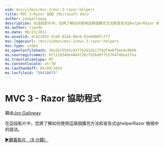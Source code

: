 ```yaml
---
uid: mvc/videos/mvc-3/mvc-3-razor-helpers
title: MVC 3-Razor 協助 |Microsoft Docs
author: jongalloway
description: 在這段影片中，您將了解如何使用這兩個擴充方法和宣告式@helperRazor 檢視中的語法。
ms.author: riande
ms.date: 06/23/2011
ms.assetid: ec822852-3c69-41d4-80c0-91e8d08fc7f7
msc.legacyurl: /mvc/videos/mvc-3/mvc-3-razor-helpers
msc.type: video
ms.openlocfilehash: 36e2b7d503c0377b3b32b1776df4e0f5ee4c0090
ms.sourcegitcommit: 0f1119340e4464720cfd16d0ff15764746ea1fea
ms.translationtype: MT
ms.contentlocale: zh-TW
ms.lasthandoff: 04/09/2019
ms.locfileid: "59418673"
---
```

# <a name="mvc-3---razor-helpers"></a>MVC 3 - Razor 協助程式

藉由[Jon Galloway](https://github.com/jongalloway)

在這段影片中，您將了解如何使用這兩個擴充方法和宣告式@helperRazor 檢視中的語法。

[&#9654;觀看影片 （8 分鐘）](https://channel9.msdn.com/Blogs/ASP-NET-Site-Videos/mvc-3-razor-helpers)
